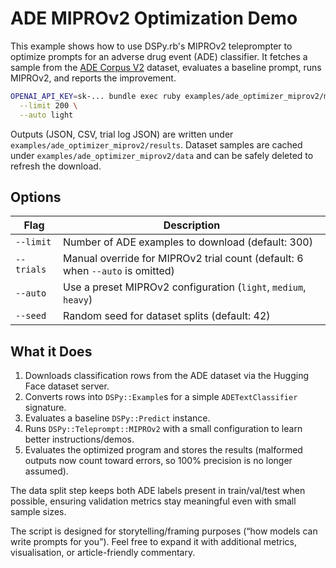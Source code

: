 # ADE MIPROv2 Optimization Demo

This example shows how to use DSPy.rb's MIPROv2 teleprompter to optimize prompts for an adverse drug event (ADE) classifier. It fetches a sample from the [ADE Corpus V2](https://huggingface.co/datasets/ade-benchmark-corpus/ade_corpus_v2) dataset, evaluates a baseline prompt, runs MIPROv2, and reports the improvement.

```bash
OPENAI_API_KEY=sk-... bundle exec ruby examples/ade_optimizer_miprov2/main.rb \
  --limit 200 \
  --auto light
```

Outputs (JSON, CSV, trial log JSON) are written under `examples/ade_optimizer_miprov2/results`. Dataset samples are cached under `examples/ade_optimizer_miprov2/data` and can be safely deleted to refresh the download.

## Options

| Flag | Description |
| --- | --- |
| `--limit` | Number of ADE examples to download (default: 300) |
| `--trials` | Manual override for MIPROv2 trial count (default: 6 when `--auto` is omitted) |
| `--auto` | Use a preset MIPROv2 configuration (`light`, `medium`, `heavy`) |
| `--seed` | Random seed for dataset splits (default: 42) |

## What it Does

1. Downloads classification rows from the ADE dataset via the Hugging Face dataset server.
2. Converts rows into `DSPy::Example`s for a simple `ADETextClassifier` signature.
3. Evaluates a baseline `DSPy::Predict` instance.
4. Runs `DSPy::Teleprompt::MIPROv2` with a small configuration to learn better instructions/demos.
5. Evaluates the optimized program and stores the results (malformed outputs now count toward errors, so 100% precision is no longer assumed).

The data split step keeps both ADE labels present in train/val/test when possible, ensuring validation metrics stay meaningful even with small sample sizes.

The script is designed for storytelling/framing purposes (“how models can write prompts for you”). Feel free to expand it with additional metrics, visualisation, or article-friendly commentary.
